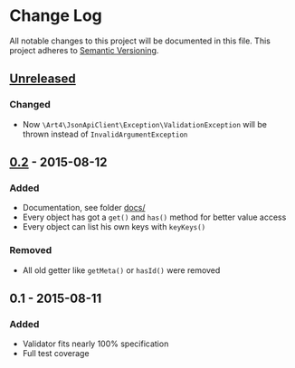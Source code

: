 # Change Log

All notable changes to this project will be documented in this file.
This project adheres to [Semantic Versioning](http://semver.org/).

## [Unreleased][]

### Changed

- Now `\Art4\JsonApiClient\Exception\ValidationException` will be thrown instead of `InvalidArgumentException`

## [0.2] - 2015-08-12

### Added

- Documentation, see folder [docs/](docs/README.md)
- Every object has got a `get()` and `has()` method for better value access
- Every object can list his own keys with `keyKeys()`

### Removed

- All old getter like `getMeta()` or `hasId()` were removed

## 0.1 - 2015-08-11

### Added

- Validator fits nearly 100% specification
- Full test coverage

[Unreleased]: https://github.com/Art4/json-api-client/compare/0.2...HEAD
[0.2]: https://github.com/Art4/json-api-client/compare/0.1...0.2
